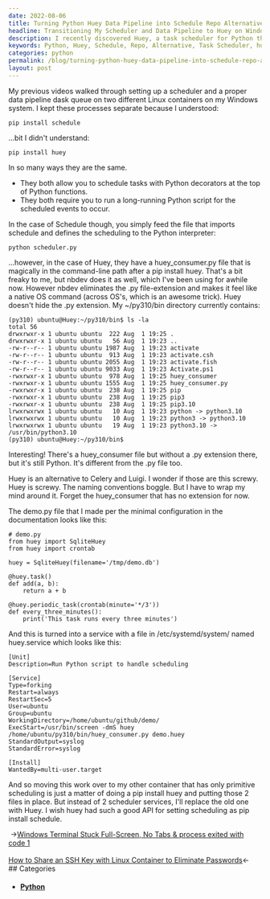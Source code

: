 ```yaml
---
date: 2022-08-06
title: Turning Python Huey Data Pipeline into Schedule Repo Alternative
headline: Transitioning My Scheduler and Data Pipeline to Huey on Windows
description: I recently discovered Huey, a task scheduler for Python that is similar to Schedule but with the added convenience of a huey_consumer.py file that is automatically added to the command-line path after a pip install. I'm currently in the process of transitioning my scheduler and data pipeline dask queue from two Linux containers to Huey on my Windows system. Read my blog post to learn more about this transition!
keywords: Python, Huey, Schedule, Repo, Alternative, Task Scheduler, huey_consumer.py, Command-Line Path, Pip Install, Transition, Scheduler, Data Pipeline, Dask Queue, Linux Containers, Windows System
categories: python
permalink: /blog/turning-python-huey-data-pipeline-into-schedule-repo-alternative/
layout: post
---
```



My previous videos walked through setting up a scheduler and a proper data
pipeline dask queue on two different Linux containers on my Windows system. I
kept these processes separate because I understood:

    pip install schedule

...bit I didn't understand:

    pip install huey

In so many ways they are the same.

- They both allow you to schedule tasks with Python decorators at the top of
  Python functions.
- They both require you to run a long-running Python script for the scheduled
  events to occur.

In the case of Schedule though, you simply feed the file that imports schedule
and defines the scheduling to the Python interpreter:

    python scheduler.py

...however, in the case of Huey, they have a huey_consumer.py file that is
magically in the command-line path after a pip install huey. That's a bit
freaky to me, but nbdev does it as well, which I've been using for awhile now.
However nbdev eliminates the .py file-extension and makes it feel like a native
OS command (across OS's, which is an awesome trick). Huey doesn't hide the .py
extension. My ~/py310/bin directory currently contains:

    (py310) ubuntu@Huey:~/py310/bin$ ls -la
    total 56
    drwxrwxr-x 1 ubuntu ubuntu  222 Aug  1 19:25 .
    drwxrwxr-x 1 ubuntu ubuntu   56 Aug  1 19:23 ..
    -rw-r--r-- 1 ubuntu ubuntu 1987 Aug  1 19:23 activate
    -rw-r--r-- 1 ubuntu ubuntu  913 Aug  1 19:23 activate.csh
    -rw-r--r-- 1 ubuntu ubuntu 2055 Aug  1 19:23 activate.fish
    -rw-r--r-- 1 ubuntu ubuntu 9033 Aug  1 19:23 Activate.ps1
    -rwxrwxr-x 1 ubuntu ubuntu  978 Aug  1 19:25 huey_consumer
    -rwxrwxr-x 1 ubuntu ubuntu 1555 Aug  1 19:25 huey_consumer.py
    -rwxrwxr-x 1 ubuntu ubuntu  238 Aug  1 19:25 pip
    -rwxrwxr-x 1 ubuntu ubuntu  238 Aug  1 19:25 pip3
    -rwxrwxr-x 1 ubuntu ubuntu  238 Aug  1 19:25 pip3.10
    lrwxrwxrwx 1 ubuntu ubuntu   10 Aug  1 19:23 python -> python3.10
    lrwxrwxrwx 1 ubuntu ubuntu   10 Aug  1 19:23 python3 -> python3.10
    lrwxrwxrwx 1 ubuntu ubuntu   19 Aug  1 19:23 python3.10 -> /usr/bin/python3.10
    (py310) ubuntu@Huey:~/py310/bin$

Interesting! There's a huey_consumer file but without a .py extension there,
but it's still Python. It's different from the .py file too.

Huey is an alternative to Celery and Luigi. I wonder if those are this screwy.
Huey is screwy. The naming conventions boggle. But I have to wrap my mind
around it. Forget the huey_consumer that has no extension for now.

The demo.py file that I made per the minimal configuration in the
documentation looks like this:

    # demo.py
    from huey import SqliteHuey
    from huey import crontab

    huey = SqliteHuey(filename='/tmp/demo.db')

    @huey.task()
    def add(a, b):
        return a + b

    @huey.periodic_task(crontab(minute='*/3'))
    def every_three_minutes():
        print('This task runs every three minutes')

And this is turned into a service with a file in /etc/systemd/system/ named
huey.service which looks like this:

    [Unit]
    Description=Run Python script to handle scheduling

    [Service]
    Type=forking
    Restart=always
    RestartSec=5
    User=ubuntu
    Group=ubuntu
    WorkingDirectory=/home/ubuntu/github/demo/
    ExecStart=/usr/bin/screen -dmS huey /home/ubuntu/py310/bin/huey_consumer.py demo.huey
    StandardOutput=syslog
    StandardError=syslog

    [Install]
    WantedBy=multi-user.target

And so moving this work over to my other container that has only primitive
scheduling is just a matter of doing a pip install huey and putting those 2
files in place. But instead of 2 scheduler services, I'll replace the old one
with Huey. I wish huey had such a good API for setting scheduling as pip
install schedule.

<div class="post-nav"><div class="post-nav-prev"><span class="arrow">&nbsp;&rarr;</span><a href="/blog/windows-terminal-stuck-full-screen-no-tabs-process-exited-with-code-1/">Windows Terminal Stuck Full-Screen, No Tabs & process exited with code 1</a></div> &nbsp; <div class="post-nav-next"><a href="/blog/how-to-share-an-ssh-key-with-linux-container-to-eliminate-passwords/">How to Share an SSH Key with Linux Container to Eliminate Passwords</a><span class="arrow">&larr;&nbsp;</span></div></div>
## Categories

<ul>
<li><h4><a href='/python/'>Python</a></h4></li></ul>